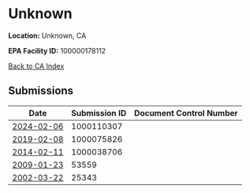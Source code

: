 # Unknown

**Location:** Unknown, CA

**EPA Facility ID:** 100000178112

[Back to CA Index](../../index.md)

## Submissions

| Date | Submission ID | Document Control Number |
|------|--------------|-------------------------|
| [2024-02-06](submissions/1000110307.md) | 1000110307 |  |
| [2019-02-08](submissions/1000075826.md) | 1000075826 |  |
| [2014-02-11](submissions/1000038706.md) | 1000038706 |  |
| [2009-01-23](submissions/53559.md) | 53559 |  |
| [2002-03-22](submissions/25343.md) | 25343 |  |
